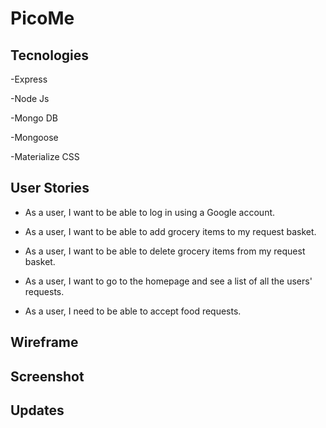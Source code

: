 # PicoMe



## Tecnologies

-Express

-Node Js

-Mongo DB

-Mongoose

-Materialize CSS

## User Stories

-   As a user, I want to be able to log in using a Google account.

-   As a user, I want to be able to add grocery items to my request basket.

-   As a user, I want to be able to delete grocery items from my request basket.

-   As a user, I want to go to the homepage and see a list of all the users' requests.

-   As a user, I need to be able to accept food requests.

## Wireframe


## Screenshot



## Updates
